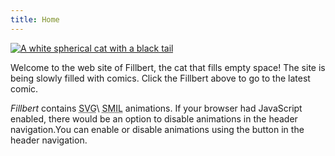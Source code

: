 ```yaml
---
title: Home
---
```

[![A white spherical cat with a black tail]({{"/img/fillbert.svg"|relative_url}})]({{site.posts[0].url|relative_url}})

Welcome to the web site of Fillbert, the cat that fills empty space! The site is being slowly filled with comics. Click the Fillbert above to go to the latest comic.

_Fillbert_ contains <abbr title="Scalable Vector Graphics">SVG</abbr>\ <abbr title="Synchronized Multimedia Integration Language">SMIL</abbr> animations. <noscript>If your browser had JavaScript enabled, there would be an option to disable animations in the header navigation.</noscript><span class="yescript">You can enable or disable animations using the button in the header navigation.</span>
